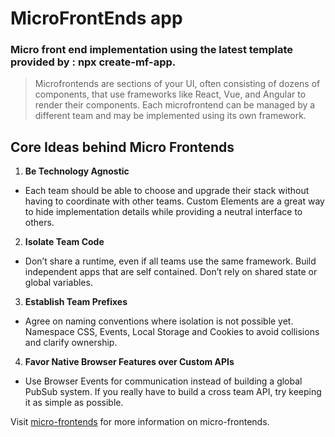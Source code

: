# MicroFrontEnds app

### Micro front end implementation using the latest template provided by : npx create-mf-app.
> Microfrontends are sections of your UI, often consisting of dozens of components, that use frameworks like React, Vue, and Angular to render their components. Each microfrontend can be managed by a different team and may be implemented using its own framework.


## Core Ideas behind Micro Frontends
1. **Be Technology Agnostic**
- Each team should be able to choose and upgrade their stack without having to coordinate with other teams. Custom Elements are a great way to hide implementation details while providing a neutral interface to others.

2. **Isolate Team Code**
- Don’t share a runtime, even if all teams use the same framework. Build independent apps that are self contained. Don’t rely on shared state or global variables.

3. **Establish Team Prefixes**
- Agree on naming conventions where isolation is not possible yet. Namespace CSS, Events, Local Storage and Cookies to avoid collisions and clarify ownership.

4. **Favor Native Browser Features over Custom APIs**
- Use Browser Events for communication instead of building a global PubSub system. If you really have to build a cross team API, try keeping it as simple as possible.



Visit <a href="https://micro-frontends.org/">micro-frontends</a> for more information on micro-frontends.
